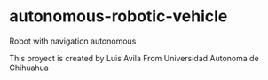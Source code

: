 # autonomous-robotic-vehicle
Robot with navigation autonomous

This proyect is created by Luis Avila From Universidad Autonoma de Chihuahua
